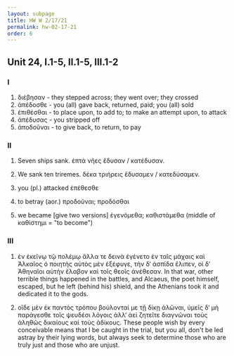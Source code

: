 ```yaml
---
layout: subpage
title: HW W 2/17/21
permalink: hw-02-17-21
order: 6
---
```


## Unit 24, I.1-5, II.1-5, III.1-2

### I
1. διέβησαν - they stepped across; they went over; they crossed
2. ἀπέδοσθε - you (all) gave back, returned, paid; you (all) sold
3. ἐπιθέσθαι - to place upon, to add to; to make an attempt upon, to attack
4. ἀπέδυσας - you stripped off
5. ἀποδοῦναι - to give back, to return, to pay

### II

1. Seven ships sank.
ἑπτὰ νῆες ἔδυσαν / κατέδυσαν.

2. We sank ten triremes.
δέκα τριήρεις ἔδυσαμεν / κατεδύσαμεν.

3. you (pl.) attacked
ἐπέθεσθε

4. to betray (aor.)
προδοῦναι; προδόσθαι

5. we became [give two versions]
ἐγενόμεθα; καθιστάμεθα (middle of καθίστημι = "to become")

### III

1. ἐν ἐκεῖνῳ τῷ πολέμῳ ἄλλα τε δεινὰ ἐγένετο ἐν ταῖς μάχαις καὶ Ἀλκαῖος ὁ ποιητὴς αὐτὸς μὲν ἐξέφυγε, τὴν δ‘ ἀσπίδα ἔλιπεν, οἱ δ‘ Ἀθηναῖοι αὐτὴν ἔλαβον καὶ τοῖς θεοῖς ἀνέθεσαν.
In that war, other terrible things happened in the battles, and Alcaeus, the poet himself, escaped, but he left (behind his) shield, and the Athenians took it and dedicated it to the gods.

2. οἵδε μὲν ἐκ παντὸς τρόπου βούλονταί με τῇ δίκῃ ἁλῶναι, ὑμεῖς δ‘ μὴ παράγεσθε τοῖς ψευδέσι λόγοις ἀλλ‘ ἀεὶ ζητεῖτε διαγνῶναι τοὺς ἀληθῶς δικαίους καὶ τοὺς ἀδίκους.
These people wish by every conceivable means that I be caught in the trial, but you all, don't be led astray by their lying words, but always seek to determine those who are truly just and those who are unjust.
